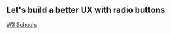 ## __Let's build a better UX with radio buttons__



[W3 Schools](http://www.w3schools.com/quiztest/quiztest.asp?qtest=JavaScript)